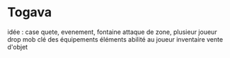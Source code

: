 # Togava

idée : case quete, evenement, fontaine
attaque de zone, plusieur joueur
drop mob
clé
des équipements
éléments
abilité au joueur
inventaire
vente d'objet
